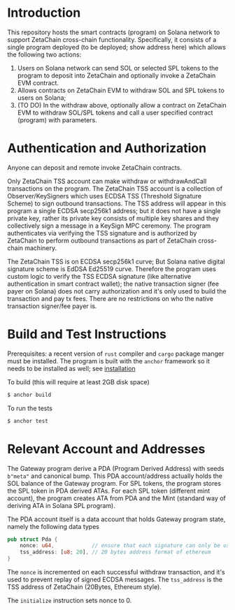 # Introduction

This repository hosts the smart contracts (program)
on Solana network to support ZetaChain cross-chain
functionality. Specifically, it consists of a single
program deployed (to be deployed; show address here)
which allows the following two actions: 

1. Users on Solana network can send SOL or selected
SPL tokens to the program to deposit into ZetaChain
and optionally invoke a ZetaChain EVM contract. 
2. Allows contracts on ZetaChain EVM to withdraw
SOL and SPL tokens to users on Solana;
3. (TO DO) In the withdraw above, optionally allow
a contract on ZetaChain EVM to withdraw SOL/SPL tokens
and call a user specified contract (program) with
parameters. 

# Authentication and Authorization

Anyone can deposit and remote invoke ZetaChain contracts. 

Only ZetaChain TSS account can make withdraw or withdrawAndCall
transactions on the program. The ZetaChain TSS account
is a collection of Observer/KeySigners which uses
ECDSA TSS (Threshold Signature Scheme) to sign 
outbound transactions. The TSS address will appear in this program
a single ECDSA secp256k1 address; but it does
not have a single private key, rather its private
key consists of multiple key shares and they collectively
sign a message in a KeySign MPC ceremony. 
The program authenticates
via verifying the TSS signature and is authorized
by ZetaChain to perform outbound transactions as
part of ZetaChain cross-chain machinery. 

The ZetaChain TSS is on ECDSA secp256k1 curve; 
But Solana native digital signature scheme is
EdDSA Ed25519 curve.  Therefore the program uses
custom logic to verify the TSS ECDSA signature
(like alternative authentication in smart contract wallet); 
the native transaction signer (fee payer on Solana)
does not carry authorization and it's only used
to build the transaction and pay tx fees. There
are no restrictions on who the native transaction
signer/fee payer is. 

# Build and Test Instructions

Prerequisites: a recent version of `rust` compiler
and `cargo` package manger must be installed. The program
is built with the `anchor` framework so it needs to be
installed as well; see [installation](https://www.anchor-lang.com/docs/installation)

To build (this will require at least 2GB disk space)
```bash
$ anchor build
```

To run the tests
```bash
$ anchor test
```

# Relevant Account and Addresses

The Gateway program derive a PDA (Program Derived Address)
with seeds `b"meta"` and canonical bump. 
This PDA account/address actually holds the SOL
balance of the Gateway program. 
For SPL tokens, the program stores the SPL token
in PDA derived ATAs. For each SPL token (different mint
account), the program creates ATA from PDA and the Mint
(standard way of deriving ATA in Solana SPL program).

The PDA account itself is a data account that holds
Gateway program state, namely the following data types
```rust
pub struct Pda {
    nonce: u64,            // ensure that each signature can only be used once
    tss_address: [u8; 20], // 20 bytes address format of ethereum
}
```
The `nonce` is incremented on each successful withdraw transaction,
and it's used to prevent replay of signed ECDSA messages. 
The `tss_address` is the TSS address of ZetaChain (20Bytes,
Ethereum style). 

The `initialize` instruction sets nonce to 0. 